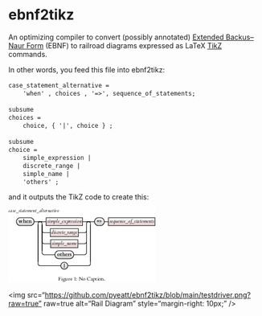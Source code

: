# ebnf2tikz

An optimizing compiler to convert (possibly annotated) <a href=https://en.wikipedia.org/wiki/Extended_Backus%E2%80%93Naur_form>Extended Backus–Naur  Form</a> (EBNF) to railroad diagrams expressed as LaTeX <a href=https://en.wikipedia.org/wiki/PGF/TikZ> TikZ</a> commands.

In other words, you feed this file into ebnf2tikz:
```
case_statement_alternative =
    'when' , choices , '=>', sequence_of_statements;

subsume
choices =
    choice, { '|', choice } ;

subsume
choice =
    simple_expression |
    discrete_range |
    simple_name |
    'others' ;
```
and it outputs the TikZ code to create this:

![Screenshot](https://github.com/pyeatt/ebnf2tikz/blob/main/testdriver.png?raw=true)


<img
src=“https://github.com/pyeatt/ebnf2tikz/blob/main/testdriver.png?raw=true”
raw=true
alt=“Rail Diagram”
style=“margin-right: 10px;”
/>
